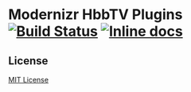 # Modernizr HbbTV Plugins [![Build Status](https://travis-ci.org/philippsimon/modernizr-hbbtv-plugins.svg?branch=master)](https://travis-ci.org/philippsimon/modernizr-hbbtv-plugins) [![Inline docs](https://inch-ci.org/github/philippsimon/modernizr-hbbtv-plugins.svg?branch=master)](https://inch-ci.org/github/philippsimon/modernizr-hbbtv-plugins)


## License

[MIT License](https://opensource.org/licenses/MIT)